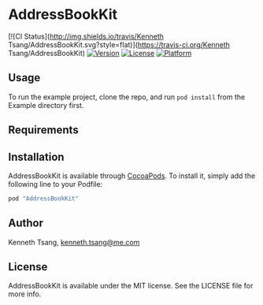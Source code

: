 # AddressBookKit

[![CI Status](http://img.shields.io/travis/Kenneth Tsang/AddressBookKit.svg?style=flat)](https://travis-ci.org/Kenneth Tsang/AddressBookKit)
[![Version](https://img.shields.io/cocoapods/v/AddressBookKit.svg?style=flat)](http://cocoapods.org/pods/AddressBookKit)
[![License](https://img.shields.io/cocoapods/l/AddressBookKit.svg?style=flat)](http://cocoapods.org/pods/AddressBookKit)
[![Platform](https://img.shields.io/cocoapods/p/AddressBookKit.svg?style=flat)](http://cocoapods.org/pods/AddressBookKit)

## Usage

To run the example project, clone the repo, and run `pod install` from the Example directory first.

## Requirements

## Installation

AddressBookKit is available through [CocoaPods](http://cocoapods.org). To install
it, simply add the following line to your Podfile:

```ruby
pod "AddressBookKit"
```

## Author

Kenneth Tsang, kenneth.tsang@me.com

## License

AddressBookKit is available under the MIT license. See the LICENSE file for more info.
